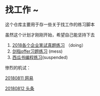 # 找工作 ~

这个仓库主要用于存一些关于找工作的练习脚本

虽然这个计划才刚刚开始，希望自己能坚持下去

1. [2018各个企业笔试真题练习](./Recruitment_Programming_Questions) （doing）
2. [剑指offer习题练习](./Pointing_offer) (mess)
3. [西瓜书编程练习](./watermelon_practice)(suspended)

惨烈的机试：

[20180811 网易](./CPP/netease_20180811.md)

[20180812 头条](./CPP/bytedance_20180812.md)

